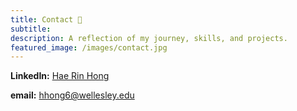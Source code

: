 ```yaml
---
title: Contact 📧
subtitle:
description: A reflection of my journey, skills, and projects.
featured_image: /images/contact.jpg
---
```


**LinkedIn:** <a href="https://www.linkedin.com/in/hae-rin-1008-hong/">Hae Rin Hong</a>

**email:** hhong6@wellesley.edu
